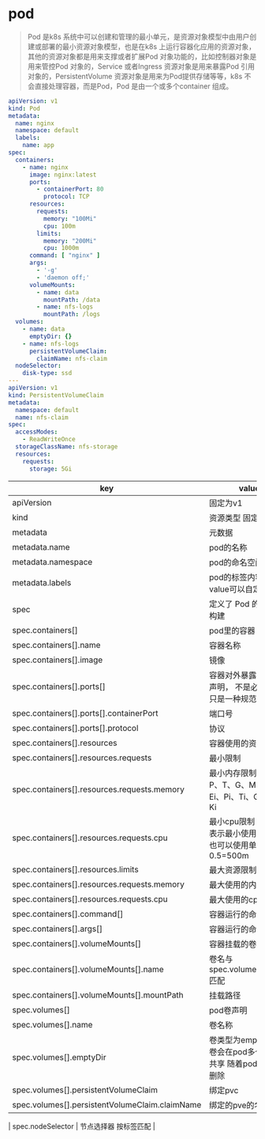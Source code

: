 # pod
> Pod 是k8s 系统中可以创建和管理的最小单元，是资源对象模型中由用户创建或部署的最小资源对象模型，也是在k8s 上运行容器化应用的资源对象，其他的资源对象都是用来支撑或者扩展Pod 对象功能的，比如控制器对象是用来管控Pod 对象的，Service 或者Ingress 资源对象是用来暴露Pod 引用对象的，PersistentVolume 资源对象是用来为Pod提供存储等等，k8s 不会直接处理容器，而是Pod，Pod 是由一个或多个container 组成。

```yaml
apiVersion: v1
kind: Pod
metadata:
  name: nginx
  namespace: default
  labels:
    name: app
spec:
  containers:
    - name: nginx
      image: nginx:latest
      ports:
        - containerPort: 80
          protocol: TCP
      resources:
        requests:
          memory: "100Mi"
          cpu: 100m
        limits:
          memory: "200Mi"
          cpu: 1000m
      command: [ "nginx" ]
      args:
        - '-g'
        - 'daemon off;'
      volumeMounts:
        - name: data
          mountPath: /data
        - name: nfs-logs
          mountPath: /logs
  volumes:
    - name: data
      emptyDir: {}
    - name: nfs-logs
      persistentVolumeClaim:
        claimName: nfs-claim
  nodeSelector:
    disk-type: ssd
---
apiVersion: v1
kind: PersistentVolumeClaim
metadata:
  namespace: default
  name: nfs-claim
spec:
  accessModes:
    - ReadWriteOnce
  storageClassName: nfs-storage
  resources:
    requests:
      storage: 5Gi
```

| key                                            | value                                          |
|------------------------------------------------|------------------------------------------------|
| apiVersion                                     | 固定为v1                                          |
| kind                                           | 资源类型 固定Pod                                     |
| metadata                                       | 元数据                                            |
| metadata.name                                  | pod的名称                                         |
| metadata.namespace                             | pod的命名空间                                       |
| metadata.labels                                | pod的标签内容的key value可以自定义                        |
| spec                                           | 定义了 Pod 的行为和构建                                 |
| spec.containers[]                              | pod里的容器 数组                                     |
| spec.containers[].name                         | 容器名称                                           |
| spec.containers[].image                        | 镜像                                             |
| spec.containers[].ports[]                      | 容器对外暴露的端口号声明， 不是必须的，只是一种规范                     |
| spec.containers[].ports[].containerPort        | 端口号                                            |
| spec.containers[].ports[].protocol             | 协议                                             |
| spec.containers[].resources                    | 容器使用的资源限制                                      |
| spec.containers[].resources.requests           | 最小限制                                           |
| spec.containers[].resources.requests.memory    | 最小内存限制 单位E、P、T、G、M、K、Ei、Pi、Ti、Gi、Mi、Ki         |
| spec.containers[].resources.requests.cpu       | 最小cpu限制 例如 0.5表示最小使用半个cpu 也可以使用单位m(毫) 0.5=500m |
| spec.containers[].resources.limits             | 最大资源限制                                         |
| spec.containers[].resources.requests.memory    | 最大使用的内存                                        |
| spec.containers[].resources.requests.cpu       | 最大使用的cpu                                       |
| spec.containers[].command[]                    | 容器运行的命令                                        |
| spec.containers[].args[]                       | 容器运行的命令参数                                      |
| spec.containers[].volumeMounts[]               | 容器挂载的卷                                         |
| spec.containers[].volumeMounts[].name          | 卷名与spec.volumes[].name匹配                       |
| spec.containers[].volumeMounts[].mountPath     | 挂载路径                                           |
| spec.volumes[]                                 | pod卷声明                                         |
| spec.volumes[].name                            | 卷名称                                            |
| spec.volumes[].emptyDir                        | 卷类型为emptyDir 该卷会在pod多个容器中共享 随着pod的删除而删除        |
| spec.volumes[].persistentVolumeClaim           | 绑定pvc                                          |
| spec.volumes[].persistentVolumeClaim.claimName | 绑定的pve的名称                                      |


| spec.nodeSelector                           | 节点选择器 按标签匹配                                    |